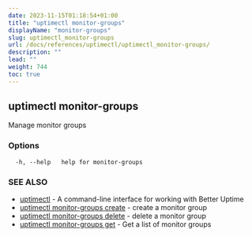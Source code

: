 ```yaml
---
date: 2023-11-15T01:18:54+01:00
title: "uptimectl monitor-groups"
displayName: "monitor-groups"
slug: uptimectl_monitor-groups
url: /docs/references/uptimectl/uptimectl_monitor-groups/
description: ""
lead: ""
weight: 744
toc: true
---
```

## uptimectl monitor-groups

Manage monitor groups

### Options

```
  -h, --help   help for monitor-groups
```

### SEE ALSO

* [uptimectl](/docs/references/uptimectl/uptimectl/)	 - A command-line interface for working with Better Uptime
* [uptimectl monitor-groups create](/docs/references/uptimectl/uptimectl_monitor-groups_create/)	 - create a monitor group
* [uptimectl monitor-groups delete](/docs/references/uptimectl/uptimectl_monitor-groups_delete/)	 - delete a monitor group
* [uptimectl monitor-groups get](/docs/references/uptimectl/uptimectl_monitor-groups_get/)	 - Get a list of monitor groups

